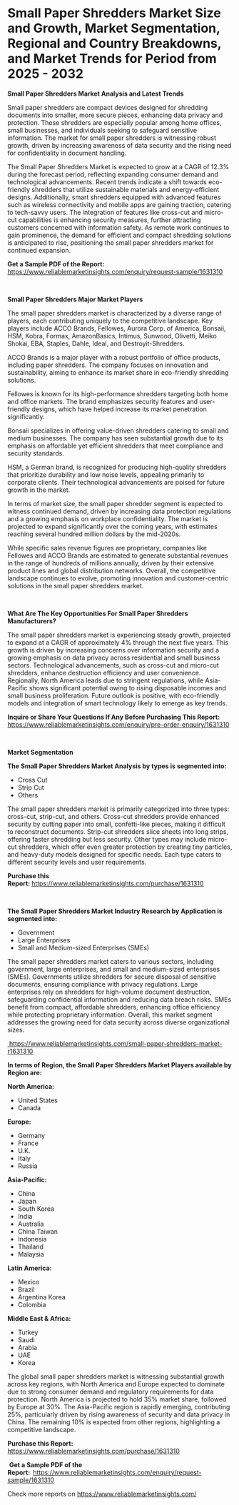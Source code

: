 <p><h1>Small Paper Shredders Market Size and Growth, Market Segmentation, Regional and Country Breakdowns, and Market Trends for Period from 2025 -  2032</h1></p><p><strong>Small Paper Shredders Market Analysis and Latest Trends</strong></p>
<p><p>Small paper shredders are compact devices designed for shredding documents into smaller, more secure pieces, enhancing data privacy and protection. These shredders are especially popular among home offices, small businesses, and individuals seeking to safeguard sensitive information. The market for small paper shredders is witnessing robust growth, driven by increasing awareness of data security and the rising need for confidentiality in document handling.</p><p>The Small Paper Shredders Market is expected to grow at a CAGR of 12.3% during the forecast period, reflecting expanding consumer demand and technological advancements. Recent trends indicate a shift towards eco-friendly shredders that utilize sustainable materials and energy-efficient designs. Additionally, smart shredders equipped with advanced features such as wireless connectivity and mobile apps are gaining traction, catering to tech-savvy users. The integration of features like cross-cut and micro-cut capabilities is enhancing security measures, further attracting customers concerned with information safety. As remote work continues to gain prominence, the demand for efficient and compact shredding solutions is anticipated to rise, positioning the small paper shredders market for continued expansion.</p></p>
<p><strong>Get a Sample PDF of the Report:&nbsp;</strong> <a href="https://www.reliablemarketinsights.com/enquiry/request-sample/1631310?utm_campaign=2277&utm_medium=2&utm_source=Github&utm_content=ia&utm_term=21022025&utm_id=small-paper-shredders">https://www.reliablemarketinsights.com/enquiry/request-sample/1631310</a></p>
<p>&nbsp;</p>
<p><strong>Small Paper Shredders Major Market Players</strong></p>
<p><p>The small paper shredders market is characterized by a diverse range of players, each contributing uniquely to the competitive landscape. Key players include ACCO Brands, Fellowes, Aurora Corp. of America, Bonsaii, HSM, Kobra, Formax, AmazonBasics, Intimus, Sunwood, Olivetti, Meiko Shokai, EBA, Staples, Dahle, Ideal, and Destroyit-Shredders.</p><p>ACCO Brands is a major player with a robust portfolio of office products, including paper shredders. The company focuses on innovation and sustainability, aiming to enhance its market share in eco-friendly shredding solutions.</p><p>Fellowes is known for its high-performance shredders targeting both home and office markets. The brand emphasizes security features and user-friendly designs, which have helped increase its market penetration significantly.</p><p>Bonsaii specializes in offering value-driven shredders catering to small and medium businesses. The company has seen substantial growth due to its emphasis on affordable yet efficient shredders that meet compliance and security standards.</p><p>HSM, a German brand, is recognized for producing high-quality shredders that prioritize durability and low noise levels, appealing primarily to corporate clients. Their technological advancements are poised for future growth in the market.</p><p>In terms of market size, the small paper shredder segment is expected to witness continued demand, driven by increasing data protection regulations and a growing emphasis on workplace confidentiality. The market is projected to expand significantly over the coming years, with estimates reaching several hundred million dollars by the mid-2020s.</p><p>While specific sales revenue figures are proprietary, companies like Fellowes and ACCO Brands are estimated to generate substantial revenues in the range of hundreds of millions annually, driven by their extensive product lines and global distribution networks. Overall, the competitive landscape continues to evolve, promoting innovation and customer-centric solutions in the small paper shredders market.</p></p>
<p>&nbsp;</p>
<p><strong>What Are The Key Opportunities For Small Paper Shredders Manufacturers?</strong></p>
<p><p>The small paper shredders market is experiencing steady growth, projected to expand at a CAGR of approximately 4% through the next five years. This growth is driven by increasing concerns over information security and a growing emphasis on data privacy across residential and small business sectors. Technological advancements, such as cross-cut and micro-cut shredders, enhance destruction efficiency and user convenience. Regionally, North America leads due to stringent regulations, while Asia-Pacific shows significant potential owing to rising disposable incomes and small business proliferation. Future outlook is positive, with eco-friendly models and integration of smart technology likely to emerge as key trends.</p></p>
<p><strong>Inquire or Share Your Questions If Any Before Purchasing This Report:</strong> <a href="https://www.reliablemarketinsights.com/enquiry/pre-order-enquiry/1631310?utm_campaign=2277&utm_medium=2&utm_source=Github&utm_content=ia&utm_term=21022025&utm_id=small-paper-shredders">https://www.reliablemarketinsights.com/enquiry/pre-order-enquiry/1631310</a></p>
<p>&nbsp;</p>
<p><strong>Market Segmentation</strong></p>
<p><strong>The Small Paper Shredders Market Analysis by types is segmented into:</strong></p>
<p><ul><li>Cross Cut</li><li>Strip Cut</li><li>Others</li></ul></p>
<p><p>The small paper shredders market is primarily categorized into three types: cross-cut, strip-cut, and others. Cross-cut shredders provide enhanced security by cutting paper into small, confetti-like pieces, making it difficult to reconstruct documents. Strip-cut shredders slice sheets into long strips, offering faster shredding but less security. Other types may include micro-cut shredders, which offer even greater protection by creating tiny particles, and heavy-duty models designed for specific needs. Each type caters to different security levels and user requirements.</p></p>
<p><strong>Purchase this Report:&nbsp;</strong><a href="https://www.reliablemarketinsights.com/purchase/1631310?utm_campaign=2277&utm_medium=2&utm_source=Github&utm_content=ia&utm_term=21022025&utm_id=small-paper-shredders">https://www.reliablemarketinsights.com/purchase/1631310</a></p>
<p>&nbsp;</p>
<p><strong>The Small Paper Shredders Market Industry Research by Application is segmented into:</strong></p>
<p><ul><li>Government</li><li>Large Enterprises</li><li>Small and Medium-sized Enterprises (SMEs)</li></ul></p>
<p><p>The small paper shredders market caters to various sectors, including government, large enterprises, and small and medium-sized enterprises (SMEs). Governments utilize shredders for secure disposal of sensitive documents, ensuring compliance with privacy regulations. Large enterprises rely on shredders for high-volume document destruction, safeguarding confidential information and reducing data breach risks. SMEs benefit from compact, affordable shredders, enhancing office efficiency while protecting proprietary information. Overall, this market segment addresses the growing need for data security across diverse organizational sizes.</p></p>
<p><a href="https://www.reliablemarketinsights.com/small-paper-shredders-market-r1631310?utm_campaign=2277&utm_medium=2&utm_source=Github&utm_content=ia&utm_term=21022025&utm_id=small-paper-shredders">&nbsp;https://www.reliablemarketinsights.com/small-paper-shredders-market-r1631310</a></p>
<p><strong>In terms of Region, the Small Paper Shredders Market Players available by Region are:</strong></p>
<p>
    <p> <strong> North America: </strong>
        <ul>
            <li>United States</li>
            <li>Canada</li>
        </ul>
        </p> 
    <p> <strong> Europe: </strong>
        <ul>
            <li>Germany</li>
            <li>France</li>
            <li>U.K.</li>
            <li>Italy</li>
            <li>Russia</li>
        </ul>
        </p> 
    <p> <strong> Asia-Pacific: </strong>
        <ul>
            <li>China</li>
            <li>Japan</li>
            <li>South Korea</li>
            <li>India</li>
            <li>Australia</li>
            <li>China Taiwan</li>
            <li>Indonesia</li>
            <li>Thailand</li>
            <li>Malaysia</li>
        </ul>
        </p> 
    <p> <strong> Latin America: </strong>
        <ul>
            <li>Mexico</li>
            <li>Brazil</li>
            <li>Argentina Korea</li>
            <li>Colombia</li>
        </ul>
        </p> 
    <p> <strong> Middle East & Africa: </strong>
        <ul>
            <li>Turkey</li>
            <li>Saudi</li>
            <li>Arabia</li>
            <li>UAE</li>
            <li>Korea</li>
        </ul>
    </p>
    </p>
<p><p>The global small paper shredders market is witnessing substantial growth across key regions, with North America and Europe expected to dominate due to strong consumer demand and regulatory requirements for data protection. North America is projected to hold 35% market share, followed by Europe at 30%. The Asia-Pacific region is rapidly emerging, contributing 25%, particularly driven by rising awareness of security and data privacy in China. The remaining 10% is expected from other regions, highlighting a competitive landscape.</p></p>
<p><strong>Purchase this Report: </strong><a href="https://www.reliablemarketinsights.com/purchase/1631310?utm_campaign=2277&utm_medium=2&utm_source=Github&utm_content=ia&utm_term=21022025&utm_id=small-paper-shredders">https://www.reliablemarketinsights.com/purchase/1631310</a></p>
<p>&nbsp;<strong>Get a Sample PDF of the Report:&nbsp;&nbsp;</strong><a href="https://www.reliablemarketinsights.com/enquiry/request-sample/1631310?utm_campaign=2277&utm_medium=2&utm_source=Github&utm_content=ia&utm_term=21022025&utm_id=small-paper-shredders">https://www.reliablemarketinsights.com/enquiry/request-sample/1631310</a></p>
<p><strong></strong></p>
<p>Check more reports on <a href="https://www.reliablemarketinsights.com/?utm_campaign=2277&utm_medium=2&utm_source=Github&utm_content=ia&utm_term=21022025&utm_id=small-paper-shredders">https://www.reliablemarketinsights.com/</a></p>